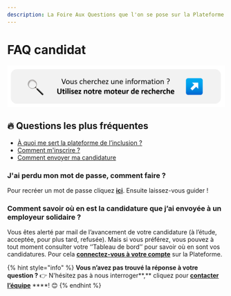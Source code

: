```yaml
---
description: La Foire Aux Questions que l'on se pose sur la Plateforme
---
```


# FAQ candidat

![](../.gitbook/assets/picmoteur.png)

## 🔥 **Questions les plus fréquentes**

* [À quoi me sert la plateforme de l’inclusion ?](../a-quoi-va-me-servir-la-plateforme/fonctionnalites-candidat.md)
* [Comment m'inscrire ?](../mon-mode-demploi-candidat/inscription-candidat.md)
* [Comment envoyer ma candidature](../mon-mode-demploi-candidat/envoyer-candidature.md)

### 

### J'ai perdu mon mot de passe, comment faire ?

Pour recréer un mot de passe cliquez [**ici**](https://inclusion.beta.gouv.fr/accounts/password/reset/). Ensuite laissez-vous guider !

### **Comment savoir où en est la candidature que j’ai envoyée à un employeur solidaire ?**

Vous êtes alerté par mail de l’avancement de votre candidature \(à l’étude, acceptée, pour plus tard, refusée\). Mais si vous préférez, vous pouvez à tout moment consulter votre ‘’Tableau de bord’’ pour savoir où en sont vos candidatures. Pour cela [**connectez-vous à votre compte**](https://inclusion.beta.gouv.fr/accounts/login/?account_type=job_seeker) sur la Plateforme.



{% hint style="info" %}
**Vous n’avez pas trouvé la réponse à votre question ?** 👉 N'hésitez pas à nous interroger**,** cliquez pour [**contacter l’équipe**](mailto:assistance@inclusion.beta.gouv.fr) ****!  😊 
{% endhint %}

